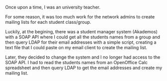 Once upon a time, I was an university teacher.

For some reason, it was too much work for the network admins to create mailing lists
for each student class/group.

Luckily, at the begining, there was a student manager system (Akademos) with a SOAP API
where I could get all the students names from a group and then query LDAP for their email
addresses with a simple script, creating a text file that I could paste on my email client
to create the mailing list.

Later, they decided to change the system and I no longer had access to the SOAP API. I had
to read the students names from an OpenOffice Calc spreadsheet and then query LDAP to get
the email addresses and create my mailing list.
